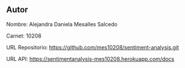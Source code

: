## Autor
Nombre: Alejandra Daniela Mesalles Salcedo

Carnet: 10208

URL Repositorio: https://github.com/mes10208/sentiment-analysis.git

URL API: https://sentimentanalysis-mes10208.herokuapp.com/docs